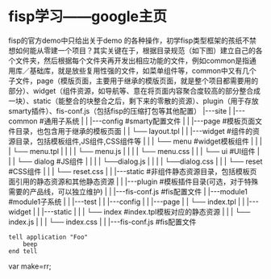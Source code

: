 # fisp学习——google主页
 fisp的官方demo中只给出关于demo 的各种操作，初学fisp类型框架的孩纸不禁想如何能从零建一个项目？其实关键在于，根据目录规范（如下图）建立自己的各个文件夹，然后根据每个文件夹再开发出相应功能的文件，例如common是指通用库／基础库，就是放些复用性强的文件，如菜单组件等，common中又有几个子文件，page（模版页面，主要用于继承的模版页面，就是整个项目都需要用的部分）、widget（组件资源，如导航等、意在将页面内容聚合度较高的部分整合成一块）、static（能整合的块整合之后，剩下来的零散的资源）、plugin（用于存放smarty插件）、fis-conf.js（包括fisp的压缩打包等其他配置）
    |---site
     |     |---common #通用子系统
     |     |      |---config #smarty配置文件
     |     |      |---page #模板页面文件目录，也包含用于继承的模板页面
     |     |            └── layout.tpl
     |     |      |---widget #组件的资源目录，包括模板组件,JS组件,CSS组件等
     |     |      |     └── menu   #widget模板组件
     |     |      |     |    └── menu.tpl
     |     |      |     |    └── menu.js
     |     |      |     |    └── menu.css
     |     |      |     └── ui   #UI组件
     |     |      |          └── dialog  #JS组件
     |     |      |          |    └──dialog.js
     |     |      |          |    └──dialog.css
     |     |      |          └── reset #CSS组件
     |     |      |               └── reset.css
     |     |      |---static #非组件静态资源目录，包括模板页面引用的静态资源和其他静态资源
     |     |      |---plugin #模板插件目录(可选，对于特殊需要的产品线，可以独立维护)
     |     |      |---fis-conf.js #fis配置文件
     |     |---module1 #module1子系统
     |     |      |---test
     |     |      |---config
     |     |      |---page
     |     |            └── index.tpl
     |     |      |---widget
     |     |      |---static
     |     |      |     └── index #index.tpl模板对应的静态资源
     |     |      |          └── index.js
     |     |      |          └── index.css
     |     |      |---fis-conf.js #fis配置文件
   <pre><code>tell application "Foo"
    beep
end tell
</code></pre> var make=rr;
